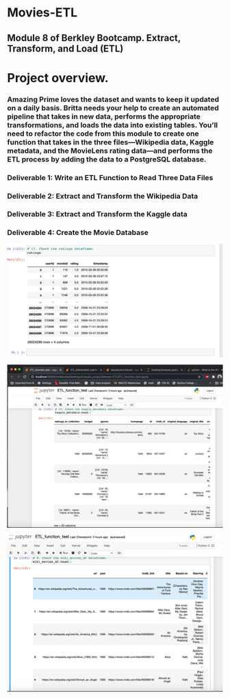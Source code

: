 # Movies-ETL
## Module 8 of Berkley Bootcamp. Extract, Transform, and Load (ETL)

# Project overview.
### Amazing Prime loves the dataset and wants to keep it updated on a daily basis. Britta needs your help to create an automated pipeline that takes in new data, performs the appropriate transformations, and loads the data into existing tables. You’ll need to refactor the code from this module to create one function that takes in the three files—Wikipedia data, Kaggle metadata, and the MovieLens rating data—and performs the ETL process by adding the data to a PostgreSQL database.

### Deliverable 1: Write an ETL Function to Read Three Data Files
### Deliverable 2: Extract and Transform the Wikipedia Data
### Deliverable 3: Extract and Transform the Kaggle data
### Deliverable 4: Create the Movie Database

![](Data/ratings.png)

![](Data/kaggle.png)

![](Data/Wiki.png)
